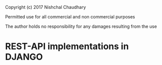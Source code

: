 Copyright (c) 2017 Nishchal Chaudhary

Permitted use for all commercial and non commercial purposes

The author holds no responsibility for any damages resulting from the use 

# REST-API implementations in DJANGO

